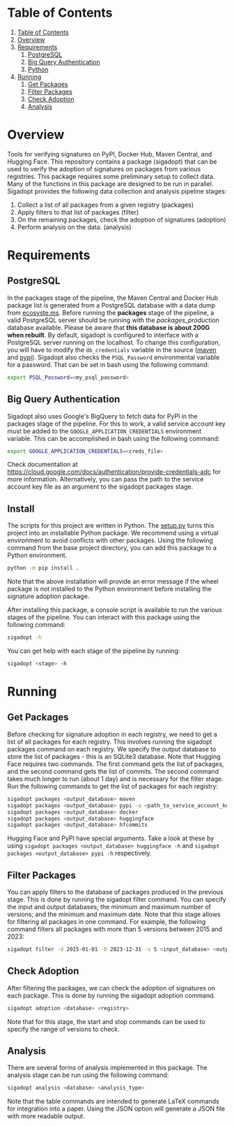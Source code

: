 # Table of Contents
1. [Table of Contents](#table-of-contents)
2. [Overview](#overview)
3. [Requirements](#requirements)
    1. [PostgreSQL](#postgresql)
    2. [Big Query Authentication](#big-query-authentication)
    3. [Python](#python)
4. [Running](#running)
    1.  [Get Packages](#get-packages)
    2.  [Filter Packages](#filter-packages)
    3.  [Check Adoption](#check-adoption)
    4.  [Analysis](#analysis)

# Overview
Tools for verifying signatures on PyPI, Docker Hub, Maven Central, and Hugging Face.
This repository contains a package (sigadopt) that can be used to verify the adoption of signatures on packages from various registries.
This package requires some preliminary setup to collect data.
Many of the functions in this package are designed to be run in parallel.
Sigadopt provides the following data collection and analysis pipeline stages:
1. Collect a list of all packages from a given registry (packages)
2. Apply filters to that list of packages (filter)
3. On the remaining packages, check the adoption of signatures (adoption)
4. Perform analysis on the data. (analysis)

# Requirements
## PostgreSQL
In the packages stage of the pipeline, the Maven Central and Docker Hub package list is generated from a PostgreSQL database with a data dump from [ecosyste.ms](https://packages.ecosyste.ms/open-data).
Before running the **packages** stage of the pipeline, a valid PostgreSQL server should be running with the _packages_production_ database available.
Please be aware that **this database is about 200G when rebuilt**.
By default, sigadopt is configured to interface with a PostgreSQL server running on the localhost.
To change this configuration, you will have to modify the `db_credentials` variable in the source ([maven](src/sigadopt/packages/maven.py) and [pypi](src/sigadopt/packages/pypi.py)).
Sigadopt also checks the `PSQL_Password` environmental variable for a password.
That can be set in bash using the following command:
```bash
export PSQL_Password=<my_psql_password>
```

## Big Query Authentication
Sigadopt also uses Google's BigQuery to fetch data for PyPI in the packages stage of the pipeline.
For this to work, a valid service account key must be added to the `GOOGLE_APPLICATION_CREDENTIALS` environment variable.
This can be accomplished in bash using the following command:
```bash
export GOOGLE_APPLICATION_CREDENTIALS=<creds_file>
```
Check documentation at https://cloud.google.com/docs/authentication/provide-credentials-adc for more information.
Alternatively, you can pass the path to the service account key file as an argument to the sigadopt packages stage.

<!-- ## HuggingFace Authentication -->
<!-- [packages.py](src/packages.py) requires an access token to interface with the HuggingFace API. -->
<!-- See your [Hugging Face](https://huggingface.co/settings/tokens) account settings for more details. -->
<!-- Pass a file containing this token to the script in command line. -->
<!---->
<!-- [adoption.py](src/adoption.py) requires an ssh key to perform git clones of repositories. -->
<!-- Ensure that this machine has a ssh key that is linked to a valid HuggingFace account. -->
<!-- See your [Hugging Face](https://huggingface.co/settings/keys) account settings for more details. -->

## Install
The scripts for this project are written in Python.
The [setup.py](setup.py) turns this project into an installable Python package.
We recommend using a virtual environment to avoid conflicts with other packages.
Using the following command from the base project directory, you can add this package to a Python environment.
```bash
python -m pip install .
```
Note that the above installation will provide an error message if the wheel package is not installed to the Python environment before installing the signature adoption package.

After installing this package, a console script is available to run the various stages of the pipeline.
You can interact with this package using the following command:
```bash
sigadopt -h
```

You can get help with each stage of the pipeline by running:
```bash
sigadopt <stage> -h
```

# Running

## Get Packages
Before checking for signature adoption in each registry, we need to get a list of all packages for each registry. 
This involves running the sigadopt packages command on each registry.
We specify the output database to store the list of packages - this is an SQLite3 database.
Note that Hugging Face requires two commands.
The first command gets the list of packages, and the second command gets the list of commits.
The second command takes much longer to run (about 1 day) and is necessary for the filter stage.
Run the following commands to get the list of packages for each registry:
```bash
sigadopt packages <output_database> maven
sigadopt packages <output_database> pypi -a <path_to_service_account_key>
sigadopt packages <output_database> docker
sigadopt packages <output_database> huggingface
sigadopt packages <output_database> hfcommits
```
Hugging Face and PyPI have special arguments.
Take a look at these by using `sigadopt packages <output_database> huggingface -h` and `sigadopt packages <output_database> pypi -h` respectively.

## Filter Packages
You can apply filters to the database of packages produced in the previous stage.
This is done by running the sigadopt filter command.
You can specify the input and output databases;
the minimum and maximum number of versions; and
the minimum and maximum date.
Note that this stage allows for filtering all packages in one command.
For example, the following command filters all packages with more than 5 versions between 2015 and 2023:
```bash
sigadopt filter -d 2015-01-01 -D 2023-12-31 -v 5 <input_database> <output_database> all
```

## Check Adoption
After filtering the packages, we can check the adoption of signatures on each package.
This is done by running the sigadopt adoption command.
```bash
sigadopt adoption <database> <registry>
```
Note that for this stage, the start and stop commands can be used to specify the range of versions to check.


## Analysis
There are several forms of analysis implemented in this package.
The analysis stage can be run using the following command:
```bash
sigadopt analysis <database> <analysis_type>
```
Note that the table commands are intended to generate LaTeX commands for integration into a paper.
Using the JSON option will generate a JSON file with more readable output.


